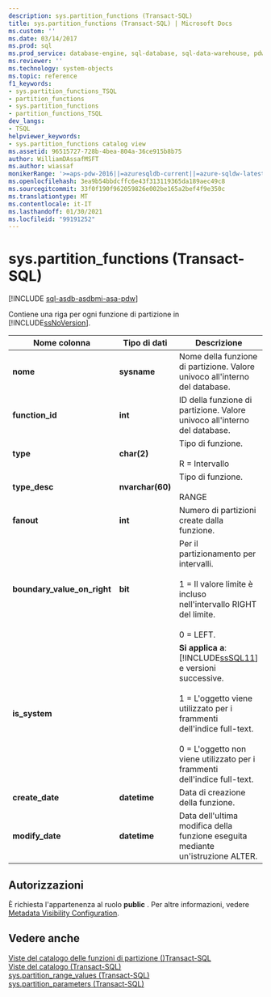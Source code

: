 ```yaml
---
description: sys.partition_functions (Transact-SQL)
title: sys.partition_functions (Transact-SQL) | Microsoft Docs
ms.custom: ''
ms.date: 03/14/2017
ms.prod: sql
ms.prod_service: database-engine, sql-database, sql-data-warehouse, pdw
ms.reviewer: ''
ms.technology: system-objects
ms.topic: reference
f1_keywords:
- sys.partition_functions_TSQL
- partition_functions
- sys.partition_functions
- partition_functions_TSQL
dev_langs:
- TSQL
helpviewer_keywords:
- sys.partition_functions catalog view
ms.assetid: 96515727-728b-4bea-804a-36ce915b8b75
author: WilliamDAssafMSFT
ms.author: wiassaf
monikerRange: '>=aps-pdw-2016||=azuresqldb-current||=azure-sqldw-latest||>=sql-server-2016||>=sql-server-linux-2017||=azuresqldb-mi-current'
ms.openlocfilehash: 3ea9b54bbdcffc6e43f313119365da189aec49c8
ms.sourcegitcommit: 33f0f190f962059826e002be165a2bef4f9e350c
ms.translationtype: MT
ms.contentlocale: it-IT
ms.lasthandoff: 01/30/2021
ms.locfileid: "99191252"
---
```

# <a name="syspartition_functions-transact-sql"></a>sys.partition_functions (Transact-SQL)
[!INCLUDE [sql-asdb-asdbmi-asa-pdw](../../includes/applies-to-version/sql-asdb-asdbmi-asa-pdw.md)]

  Contiene una riga per ogni funzione di partizione in [!INCLUDE[ssNoVersion](../../includes/ssnoversion-md.md)].  
  
|Nome colonna|Tipo di dati|Descrizione|  
|-----------------|---------------|-----------------|  
|**nome**|**sysname**|Nome della funzione di partizione. Valore univoco all'interno del database.|  
|**function_id**|**int**|ID della funzione di partizione. Valore univoco all'interno del database.|  
|**type**|**char(2)**|Tipo di funzione.<br /><br /> R = Intervallo|  
|**type_desc**|**nvarchar(60)**|Tipo di funzione.<br /><br /> RANGE|  
|**fanout**|**int**|Numero di partizioni create dalla funzione.|  
|**boundary_value_on_right**|**bit**|Per il partizionamento per intervalli.<br /><br /> 1 = Il valore limite è incluso nell'intervallo RIGHT del limite.<br /><br /> 0 = LEFT.|  
|**is_system**||**Si applica a**: [!INCLUDE[ssSQL11](../../includes/sssql11-md.md)] e versioni successive.<br /><br /> 1 = L'oggetto viene utilizzato per i frammenti dell'indice full-text.<br /><br /> 0 = L'oggetto non viene utilizzato per i frammenti dell'indice full-text.|  
|**create_date**|**datetime**|Data di creazione della funzione.|  
|**modify_date**|**datetime**|Data dell'ultima modifica della funzione eseguita mediante un'istruzione ALTER.|  
  
## <a name="permissions"></a>Autorizzazioni  
 È richiesta l'appartenenza al ruolo **public** . Per altre informazioni, vedere [Metadata Visibility Configuration](../../relational-databases/security/metadata-visibility-configuration.md).  
  
## <a name="see-also"></a>Vedere anche  
 [Viste del catalogo delle funzioni di partizione &#40;&#41;Transact-SQL ](../../relational-databases/system-catalog-views/partition-function-catalog-views-transact-sql.md)   
 [Viste del catalogo &#40;Transact-SQL&#41;](../../relational-databases/system-catalog-views/catalog-views-transact-sql.md)   
 [sys.partition_range_values &#40;Transact-SQL&#41;](../../relational-databases/system-catalog-views/sys-partition-range-values-transact-sql.md)   
 [sys.partition_parameters &#40;Transact-SQL&#41;](../../relational-databases/system-catalog-views/sys-partition-parameters-transact-sql.md)  
  
  
